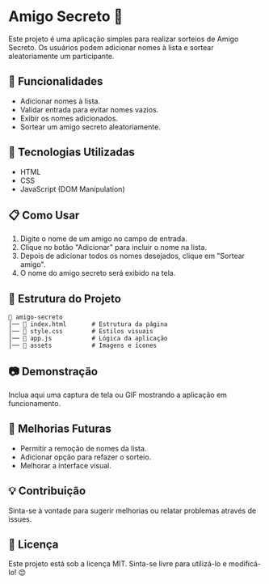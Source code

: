 # Amigo Secreto 🎁

Este projeto é uma aplicação simples para realizar sorteios de Amigo Secreto. Os usuários podem adicionar nomes à lista e sortear aleatoriamente um participante.

## 📌 Funcionalidades
- Adicionar nomes à lista.
- Validar entrada para evitar nomes vazios.
- Exibir os nomes adicionados.
- Sortear um amigo secreto aleatoriamente.

## 🚀 Tecnologias Utilizadas
- HTML
- CSS
- JavaScript (DOM Manipulation)

## 📋 Como Usar
1. Digite o nome de um amigo no campo de entrada.
2. Clique no botão "Adicionar" para incluir o nome na lista.
3. Depois de adicionar todos os nomes desejados, clique em "Sortear amigo".
4. O nome do amigo secreto será exibido na tela.

## 📂 Estrutura do Projeto
```plaintext
📁 amigo-secreto
│── 📄 index.html       # Estrutura da página
│── 📄 style.css        # Estilos visuais
│── 📄 app.js           # Lógica da aplicação
│── 📁 assets           # Imagens e ícones
```

## 📷 Demonstração
Inclua aqui uma captura de tela ou GIF mostrando a aplicação em funcionamento.

## 📌 Melhorias Futuras
- Permitir a remoção de nomes da lista.
- Adicionar opção para refazer o sorteio.
- Melhorar a interface visual.

## 💡 Contribuição
Sinta-se à vontade para sugerir melhorias ou relatar problemas através de issues.

## 📜 Licença
Este projeto está sob a licença MIT. Sinta-se livre para utilizá-lo e modificá-lo! 😊

